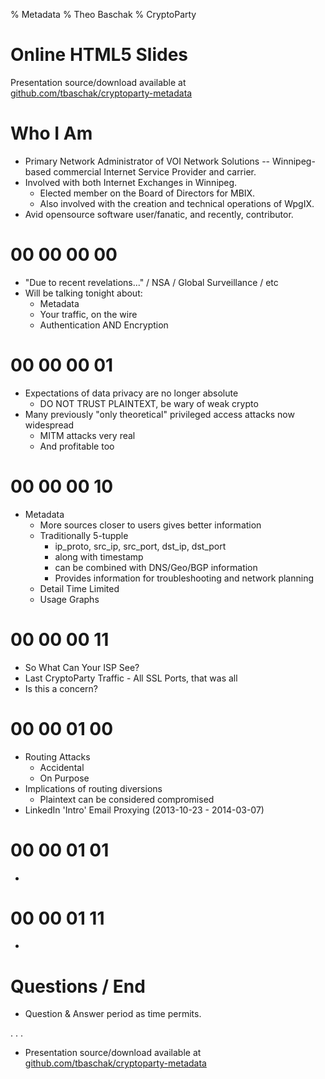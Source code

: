 % Metadata
% Theo Baschak
% CryptoParty


# Online HTML5 Slides

Presentation source/download available at [github.com/tbaschak/cryptoparty-metadata](https://github.com/tbaschak/cryptoparty-metadata)

# Who I Am

*	Primary Network Administrator of VOI Network Solutions -- Winnipeg-based commercial Internet Service Provider and carrier.
*	Involved with both Internet Exchanges in Winnipeg.
	*	Elected member on the Board of Directors for MBIX.
	*	Also involved with the creation and technical operations of WpgIX.
*	Avid opensource software user/fanatic, and recently, contributor.

# 00 00 00 00

*	"Due to recent revelations..." / NSA / Global Surveillance / etc
*	Will be talking tonight about:
	*	Metadata
	*	Your traffic, on the wire
	*	Authentication AND Encryption

# 00 00 00 01

*	Expectations of data privacy are no longer absolute
	*	DO NOT TRUST PLAINTEXT, be wary of weak crypto
*	Many previously "only theoretical" privileged access attacks now widespread
	*	MITM attacks very real
	*	And profitable too

# 00 00 00 10

*	Metadata
	*	More sources closer to users gives better information
	*	Traditionally 5-tupple
		*	ip_proto, src_ip, src_port, dst_ip, dst_port
		*	along with timestamp
		*	can be combined with DNS/Geo/BGP information
		*	Provides information for troubleshooting and network planning
	*	Detail Time Limited
	*	Usage Graphs

# 00 00 00 11

*	So What Can Your ISP See?
*	Last CryptoParty Traffic - All SSL Ports, that was all
*	Is this a concern?

# 00 00 01 00

*	Routing Attacks
	*	Accidental
	*	On Purpose
*	Implications of routing diversions
	*	Plaintext can be considered compromised
*	LinkedIn 'Intro' Email Proxying (2013-10-23 - 2014-03-07)

# 00 00 01 01

*	

# 00 00 01 11

*	

# Questions / End

*	Question & Answer period as time permits.

. . .

*	Presentation source/download available at [github.com/tbaschak/cryptoparty-metadata](https://github.com/tbaschak/cryptoparty-metadata)
